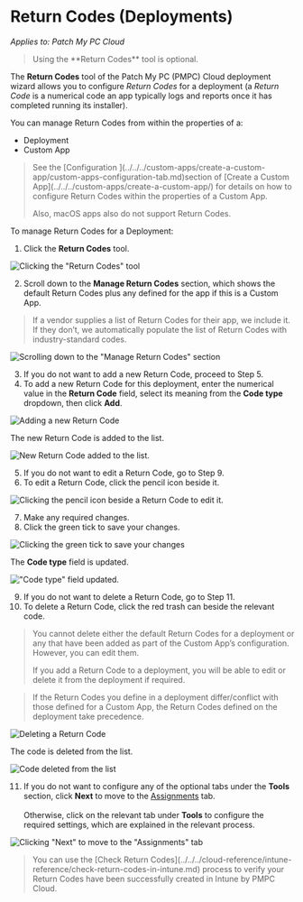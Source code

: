 # Return Codes (Deployments)

_Applies to: Patch My PC Cloud_

<blockquote class="wp-block-quote is-note">
<p>Using the **Return Codes** tool is optional.</p>
</blockquote>

The **Return Codes** tool of the Patch My PC (PMPC) Cloud deployment wizard allows you to configure _Return Codes_ for a deployment (a _Return Code_ is a numerical code an app typically logs and reports once it has completed running its installer).

You can manage Return Codes from within the properties of a:

* Deployment
* Custom App

<blockquote class="wp-block-quote is-note">
<p>See the [Configuration ](../../../custom-apps/create-a-custom-app/custom-apps-configuration-tab.md)section of [Create a Custom App](../../../custom-apps/create-a-custom-app/) for details on how to configure Return Codes within the properties of a Custom App.</p>
<p>Also, macOS apps also do not support Return Codes.</p>
</blockquote>

To manage Return Codes for a Deployment:

1. Click the **Return Codes** tool.

![Clicking the "Return Codes" tool](/_images/image-(62).png "Clicking the “Return Codes” tool")

2. Scroll down to the **Manage Return Codes** section, which shows the default Return Codes plus any defined for the app if this is a Custom App.

<blockquote class="wp-block-quote is-note">
<p>If a vendor supplies a list of Return Codes for their app, we include it. If they don’t, we automatically populate the list of Return Codes with industry-standard codes.</p>
</blockquote>

![Scrolling down to the "Manage Return Codes" section](/_images/image-(63).png "Scrolling down to the “Manage Return Codes” section")

3. If you do not want to add a new Return Code, proceed to Step 5.
4. To add a new Return Code for this deployment, enter the numerical value in the **Return Code** field, select its meaning from the **Code type** dropdown, then click **Add**.

![Adding a new Return Code](/_images/image-(64).png "Adding a new Return Code")

The new Return Code is added to the list.

![New Return Code added to the list.](/_images/image-(65).png "New Return Code added to the list.")

5. If you do not want to edit a Return Code, go to Step 9.
6. To edit a Return Code, click the pencil icon beside it.

![Clicking the pencil icon beside a Return Code to edit it.](/_images/image-(66).png "Clicking the pencil icon beside a Return Code to edit it.")

7. Make any required changes.
8. Click the green tick to save your changes.

![Clicking the green tick to save your changes](/_images/image-(67).png "Clicking the green tick to save your changes")

The **Code type** field is updated.

!["Code type" field updated.](/_images/image-(68).png "“Code type” field updated.")

9. If you do not want to delete a Return Code, go to Step 11.
10. To delete a Return Code, click the red trash can beside the relevant code.

<blockquote class="wp-block-quote is-note">
<p>You cannot delete either the default Return Codes for a deployment or any that have been added as part of the Custom App’s configuration. However, you can edit them.</p>
<p>If you add a Return Code to a deployment, you will be able to edit or delete it from the deployment if required.</p>
</blockquote>

<blockquote class="wp-block-quote is-important">
<p>If the Return Codes you define in a deployment differ/conflict with those defined for a Custom App, the Return Codes defined on the deployment take precedence.</p>
</blockquote>

![Deleting a Return Code](/_images/image-(69).png "Deleting a Return Code")

The code is deleted from the list.

![Code deleted from the list](/_images/image-(70).png "Code deleted from the list")

11. If you do not want to configure any of the optional tabs under the **Tools** section, click **Next** to move to the [Assignments](../cloud-assignments-deployment-tab.md) tab.\
    \
    Otherwise, click on the relevant tab under **Tools** to configure the required settings, which are explained in the relevant process.

![Clicking "Next" to move to the "Assignments" tab](/_images/image-(71).png "Clicking &#x22;Next&#x22; to move to the &#x22;Assignments&#x22; tab")

<blockquote class="wp-block-quote is-note">
<p>You can use the [Check Return Codes](../../../cloud-reference/intune-reference/check-return-codes-in-intune.md) process to verify your Return Codes have been successfully created in Intune by PMPC Cloud.</p>
</blockquote>